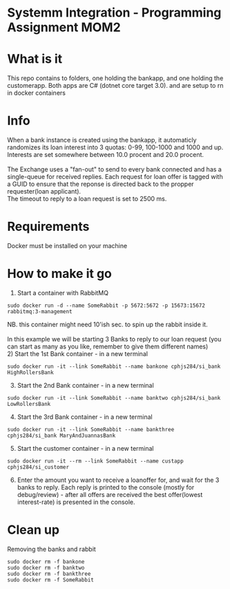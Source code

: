 # Systemm Integration - Programming Assignment MOM2

# What is it
This repo contains to folders, one holding the bankapp, and one holding the customerapp. Both apps are C# (dotnet core target 3.0). and are setup to rn in docker containers

# Info
When a bank instance is created using the bankapp, it automaticly randomizes its loan interest into 3 quotas: 0-99, 100-1000 and 1000 and up. Interests are set somewhere between 10.0 procent and 20.0 procent.<br>
<br>
The Exchange uses a "fan-out" to send to every bank connected and has a single-queue for received replies. Each request for loan offer is tagged with a GUID to ensure that the reponse is directed back to the propper requester(loan applicant).<br>
The timeout to reply to a loan request is set to 2500 ms.

# Requirements
Docker must be installed on your machine

# How to make it go
1) Start a container with RabbitMQ
```
sudo docker run -d --name SomeRabbit -p 5672:5672 -p 15673:15672 rabbitmq:3-management
```
NB. this container might need 10'ish sec. to spin up the rabbit inside it.<br>
<br>
In this example we will be starting 3 Banks to reply to our loan request (you can start as many as you like, remember to give them different names)<br>
2) Start the 1st Bank container - in a new terminal
```
sudo docker run -it --link SomeRabbit --name bankone cphjs284/si_bank HighRollersBank
```
3) Start the 2nd Bank container - in a new terminal
```
sudo docker run -it --link SomeRabbit --name banktwo cphjs284/si_bank LowRollersBank
```
4) Start the 3rd Bank container - in a new terminal
```
sudo docker run -it --link SomeRabbit --name bankthree cphjs284/si_bank MaryAndJuannasBank
```
5) Start the customer container - in a new terminal 
```
sudo docker run -it --rm --link SomeRabbit --name custapp cphjs284/si_customer
```
6) Enter the amount you want to receive a loanoffer for, and wait for the 3 banks to reply. Each reply is printed to the console (mostly for debug/review) - after all offers are received the best offer(lowest interest-rate) is presented in the console.

# Clean up
Removing the banks and rabbit
```
sudo docker rm -f bankone
sudo docker rm -f banktwo
sudo docker rm -f bankthree
sudo docker rm -f SomeRabbit
```
